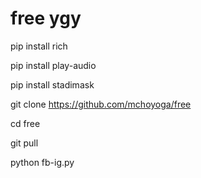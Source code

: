 # free ygy

pip install rich

pip install play-audio

pip install stadimask

git clone https://github.com/mchoyoga/free

cd free

git pull

python fb-ig.py
